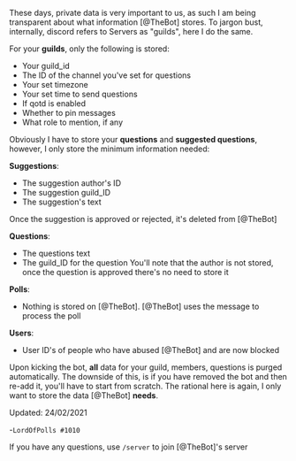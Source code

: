 These days, private data is very important to us, as such I am being transparent about what information [@TheBot] stores. To jargon bust, internally, discord refers to Servers as "guilds", here I do the same.

For your **guilds**, only the following is stored:
- Your guild_id
- The ID of the channel you've set for questions
- Your set timezone
- Your set time to send questions
- If qotd is enabled
- Whether to pin messages
- What role to mention, if any


Obviously I have to store your **questions** and **suggested questions**, however, I only store the minimum information needed:

**Suggestions**:
- The suggestion author's ID
- The suggestion guild_ID
- The suggestion's text 
  
Once the suggestion is approved or rejected, it's deleted from [@TheBot]

**Questions**:
- The questions text
- The guild_ID for the question You'll note that the author is not stored, once the question is approved there's no need to store it

**Polls**:
- Nothing is stored on [@TheBot]. [@TheBot] uses the message to process the poll

**Users**:
- User ID's of people who have abused [@TheBot] and are now blocked

Upon kicking the bot, **all** data for your guild, members, questions is purged automatically. The downside of this, is if you have removed the bot and then re-add it, you'll have to start from scratch. The rational here is again, I only want to store the data [@TheBot] **needs**.

Updated: 24/02/2021

-``LordOfPolls #1010``

If you have any questions, use ``/server`` to join [@TheBot]'s server 